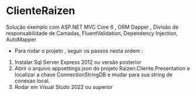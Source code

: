 # ClienteRaizen
Solução exemplo com ASP.NET MVC Core 6 , ORM Dapper , Divisão de responsabilidade de Camadas, FluentValidation, Dependency Injection, AutoMapper

- Para rodar o projeto , seguir os passos nesta ordem :
1. Instalar Sql Server Express 2012 ou versão posterior
2. Abrir o arquivo appsettings.json do projeto Raizen.Cliente.Presentation e localizar a chave ConnectionStringDB e mudar para sua string de conexao local.
3. Rodar em Visual Studo 2022 ou superior
